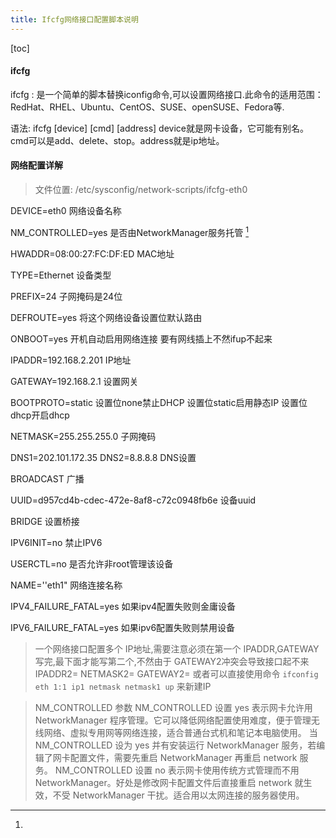 ```yaml
---
title: Ifcfg网络接口配置脚本说明
---
```


[toc]

#### ifcfg

ifcfg
: 是一个简单的脚本替换iconfig命令,可以设置网络接口.此命令的适用范围：RedHat、RHEL、Ubuntu、CentOS、SUSE、openSUSE、Fedora等.

语法:
 ifcfg \[device] \[cmd]  \[address]
 device就是网卡设备，它可能有别名。cmd可以是add、delete、stop。address就是ip地址。
 
 #### 网络配置详解
 > 文件位置: /etc/sysconfig/network-scripts/ifcfg-eth0

DEVICE=eth0
网络设备名称

NM_CONTROLLED=yes
是否由NetworkManager服务托管 [^1x]

HWADDR=08:00:27:FC:DF:ED
MAC地址

TYPE=Ethernet
设备类型

PREFIX=24
子网掩码是24位

DEFROUTE=yes
将这个网络设备设置位默认路由

ONBOOT=yes
开机自动启用网络连接 要有网线插上不然ifup不起来

IPADDR=192.168.2.201
IP地址

GATEWAY=192.168.2.1
设置网关

BOOTPROTO=static
设置位none禁止DHCP
设置位static启用静态IP
设置位dhcp开启dhcp

NETMASK=255.255.255.0
子网掩码

DNS1=202.101.172.35
DNS2=8.8.8.8
DNS设置

BROADCAST
广播

UUID=d957cd4b-cdec-472e-8af8-c72c0948fb6e
设备uuid

BRIDGE
设置桥接

IPV6INIT=no
禁止IPV6

USERCTL=no
是否允许非root管理该设备

NAME=''eth1"
网络连接名称

IPV4_FAILURE_FATAL=yes
如果ipv4配置失败则金庸设备

IPV6_FAILURE_FATAL=yes
如果ipv6配置失败则禁用设备

> 一个网络接口配置多个 IP地址,需要注意必须在第一个 IPADDR,GATEWAY写完,最下面才能写第二个,不然由于 GATEWAY2冲突会导致接口起不来
IPADDR2=
NETMASK2=
GATEWAY2=
或者可以直接使用命令 `ifconfig eth 1:1 ip1 netmask netmask1 up` 来新建IP


[^1x]: 
> NM_CONTROLLED 参数
NM_CONTROLLED 设置 yes 表示网卡允许用 NetworkManager 程序管理。它可以降低网络配置使用难度，便于管理无线网络、虚拟专用网等网络连接，适合普通台式机和笔记本电脑使用。
当 NM_CONTROLLED 设为 yes 并有安装运行 NetworkManager 服务，若编辑了网卡配置文件，需要先重启 NetworkManager 再重启 network 服务。
NM_CONTROLLED 设置 no 表示网卡使用传统方式管理而不用 NetworkManager。好处是修改网卡配置文件后直接重启 network 就生效，不受 NetworkManager 干扰。适合用以太网连接的服务器使用。

















